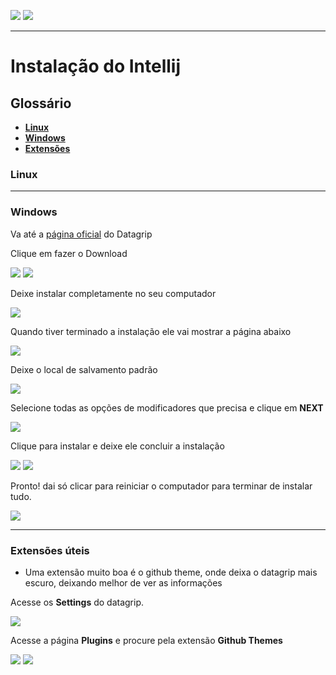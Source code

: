[![](https://img.shields.io/badge/P%C3%A1gina%20Inicial-323330?style=for-the-badge)](home)
[![](https://img.shields.io/badge/Instala%C3%A7%C3%A3o-323330?style=for-the-badge)](Instalação)

---

# Instalação do Intellij

## Glossário

* [**Linux**](backend/intellij_instalacao#linux)
* [**Windows**](backend/intellij_instalacao#windows)
* [**Extensões**](backend/intellij_instalacao#extensao)

<a name="linux"></a>

### Linux


---

<a name="windows"></a>

### Windows

Va até a [página oficial](https://www.jetbrains.com/datagrip/) do Datagrip

Clique em fazer o Download

<img src="resources\images\datagrip\1.png">

<img src="resources\images\datagrip\2.png">

Deixe instalar completamente no seu computador

<img src="resources\images\datagrip\3.png">

Quando tiver terminado a instalação ele vai mostrar a página abaixo

<img src="resources\images\datagrip\4.png">

Deixe o local de salvamento padrão

<img src="resources\images\datagrip\5.png">

Selecione todas as opções de modificadores que precisa e clique em **NEXT**

<img src="resources\images\datagrip\6.png">

Clique para instalar e deixe ele concluir a instalação

<img src="resources\images\datagrip\7.png">

<img src="resources\images\datagrip\8.png">

Pronto! dai só clicar para reiniciar o computador para terminar de instalar tudo.

<img src="resources\images\datagrip\9.png">


---

<a name="extensao"></a>

### Extensões úteis

* Uma extensão muito boa é o github theme, onde deixa o datagrip mais escuro, deixando melhor de ver as informações

Acesse os **Settings** do datagrip.

<img src="resources\images\datagrip\10.png">

Acesse a página **Plugins** e procure pela extensão **Github Themes**

<img src="resources\images\datagrip\11.png">



<img src="resources\images\datagrip\12.png">